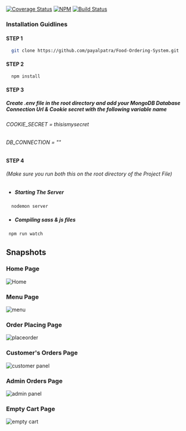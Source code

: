 [![Coverage Status](https://coveralls.io/repos/github/ntkme/github-buttons/badge.svg)](https://coveralls.io/github/ntkme/github-buttons)
[![NPM](https://img.shields.io/npm/v/react-github-buttons.svg)](https://www.npmjs.com/package/react-github-buttons)
[![Build Status](https://travis-ci.com/vaibhavhrt/react-github-buttons.svg?branch=master)](https://travis-ci.com/vaibhavhrt/react-github-buttons)

### Installation Guidlines

#### STEP 1

 ```sh
   git clone https://github.com/payalpatra/Food-Ordering-System.git
   ```

#### STEP 2

 ```sh
   npm install
   ```
   
#### STEP 3

##### Create .env file in the root directory and add your MongoDB Database Connection Url & Cookie secret with the following variable name
###### COOKIE_SECRET = thisismysecret
###### DB_CONNECTION = ""

#### STEP 4
###### (Make sure you run both this on the root directory of the Project File) 

* ##### Starting The Server
```sh
  nodemon server 
   ```
* ##### Compiling sass & js files

 ```sh
  npm run watch
   ```  
 ## Snapshots
 ### Home Page
 ![Home](https://user-images.githubusercontent.com/67522406/108368921-01865480-7221-11eb-9b3b-d5d2d03e6078.png)
 ### Menu Page
 ![menu](https://user-images.githubusercontent.com/67522406/108369019-1fec5000-7221-11eb-9a05-c86eace4ebf7.png)
  ### Order Placing Page
  ![placeorder](https://user-images.githubusercontent.com/67522406/108370144-55de0400-7222-11eb-8fd3-beff4444c143.png)
 ### Customer's Orders Page
 ![customer panel](https://user-images.githubusercontent.com/67522406/108369172-4d38fe00-7221-11eb-84eb-6e40079ce14b.png)
 ### Admin Orders Page
![admin panel](https://user-images.githubusercontent.com/67522406/108370266-7b6b0d80-7222-11eb-9e6d-45a307440839.png)
 ### Empty Cart Page
![empty cart](https://user-images.githubusercontent.com/67522406/108370583-d69d0000-7222-11eb-9fd4-c93e58fc9e00.png)



